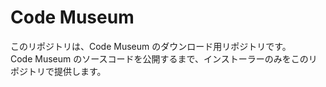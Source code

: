# Code Museum

このリポジトリは、Code Museum のダウンロード用リポジトリです。  
Code Museum のソースコードを公開するまで、インストーラーのみをこのリポジトリで提供します。
